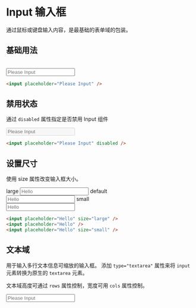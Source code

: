 # Input 输入框

通过鼠标或键盘输入内容，是最基础的表单域的包装。

## 基础用法

<br/>
<Input placeholder="Please Input" />

```html
<input placeholder="Please Input" />
```

## 禁用状态

通过 `disabled` 属性指定是否禁用 Input 组件

<Input placeholder="Please Input" disabled />

```html
<input placeholder="Please Input" disabled />
```

## 设置尺寸

使用 size 属性改变输入框大小。

large
<Input placeholder="Hello" size="large" />
default<br/>
<Input placeholder="Hello" />
small<br/>
<Input placeholder="Hello" size="small" />

```html
<input placeholder="Hello" size="large" />
<input placeholder="Hello" />
<input placeholder="Hello" size="small" />
```

## 文本域

用于输入多行文本信息可缩放的输入框。 添加 `type="textarea"` 属性来将 `input` 元素转换为原生的 `textarea` 元素。

文本域高度可通过 `rows` 属性控制，宽度可用 `cols` 属性控制。

<Input placeholder="Please Input" rows="10" type="textarea" />
